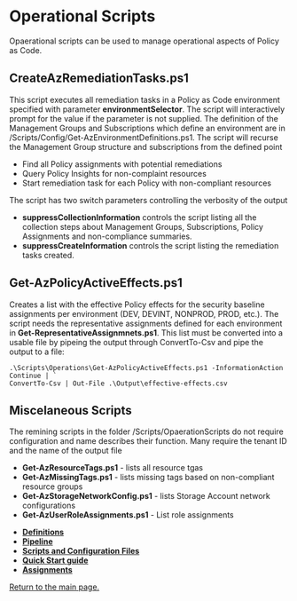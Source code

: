 # Operational Scripts

Opaerational scripts can be used to manage operational aspects of Policy as Code.

## CreateAzRemediationTasks.ps1

This script executes all remediation tasks in a Policy as Code environment specified with parameter **environmentSelector**. The script will interactively prompt for the value if the parameter is not supplied. The definition of the Management Groups and Subscriptions which define an environment are in /Scripts/Config/Get-AzEnvironmentDefinitions.ps1. The script will recurse the Management Group structure and subscriptions from the defined point

* Find all Policy assignments with potential remediations
* Query Policy Insights for non-complaint resources
* Start remediation task for each Policy with non-compliant resources

The script has two switch parameters controlling the verbosity of the output

* **suppressCollectionInformation** controls  the script listing all the collection steps about Management Groups, Subscriptions, Policy Assignments and non-compliance summaries.
* **suppressCreateInformation** controls the script listing the remediation tasks created.

## Get-AzPolicyActiveEffects.ps1

Creates a list with the effective Policy effects for the security baseline assignments per environment (DEV, DEVINT, NONPROD, PROD, etc.). The script needs the representative assignments defined for each environment in **<nobr>Get-RepresentativeAssignmnets.ps1</nobr>**. This list must be converted into a usable file by pipeing the output through ConvertTo-Csv and pipe the output to a file:

``.\Scripts\Operations\Get-AzPolicyActiveEffects.ps1 -InformationAction Continue | ` `` <br>``ConvertTo-Csv | Out-File .\Output\effective-effects.csv``

## Miscelaneous Scripts

The remining scripts in the folder /Scripts/OpaerationScripts do not require configuration and name describes their function. Many require the tenant ID and the name of the output file

* **Get-AzResourceTags.ps1** - lists all resource tgas
* **Get-AzMissingTags.ps1** - lists missing tags based on non-compliant resource groups
* **Get-AzStorageNetworkConfig.ps1** - lists Storage Account network configurations
* **Get-AzUserRoleAssignments.ps1** - List role assignments

- **[Definitions](Definitions.md)**
- **[Pipeline](Pipeline.md)**
- **[Scripts and Configuration Files](ScriptsAndConfigurationFiles.md)**
- **[Quick Start guide](../README.md)**
- **[Assignments](Assignments.md)**

[Return to the main page.](../README.md)
